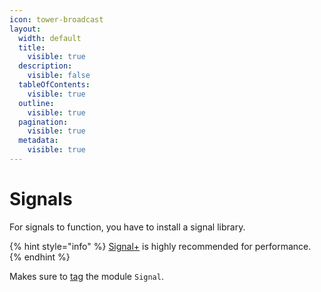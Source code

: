 ```yaml
---
icon: tower-broadcast
layout:
  width: default
  title:
    visible: true
  description:
    visible: false
  tableOfContents:
    visible: true
  outline:
    visible: true
  pagination:
    visible: true
  metadata:
    visible: true
---
```


# Signals

For signals to function, you have to install a signal library.

{% hint style="info" %}
[Signal+](https://devforum.roblox.com/t/3552231) is highly recommended for performance.
{% endhint %}

Makes sure to [tag](https://create.roblox.com/docs/studio/properties#instance-tags) the module `Signal`.
